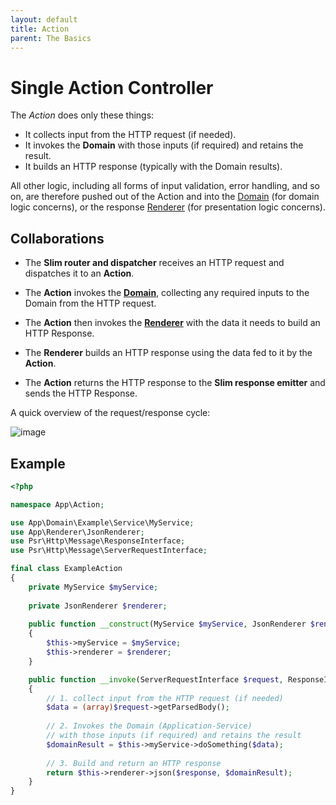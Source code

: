 ```yaml
---
layout: default
title: Action
parent: The Basics
---
```


# Single Action Controller

The *Action* does only these things:

* It collects input from the HTTP request (if needed).
* It invokes the **Domain** with those inputs (if required) and retains the result.
* It builds an HTTP response (typically with the Domain results).

All other logic, including all forms of input validation, error handling, and so on,
are therefore pushed out of the Action and into the [Domain](domain.md)
(for domain logic concerns), or the response [Renderer](renderers.md) 
(for presentation logic concerns).

## Collaborations

* The **Slim router and dispatcher** receives an HTTP request and dispatches it to an **Action**.

* The **Action** invokes the **[Domain](domain.md)**, collecting any required inputs to the 
Domain from the HTTP request.

* The **Action** then invokes the **[Renderer](renderers.md)** with the data 
it needs to build an HTTP Response.

* The **Renderer** builds an HTTP response using the data fed to it by the **Action**.

* The **Action** returns the HTTP response to the **Slim response emitter** and sends 
the HTTP Response.

A quick overview of the request/response cycle:

![image](https://user-images.githubusercontent.com/781074/169254509-109925c4-c34d-49d3-98a1-76ab463e2234.png)

## Example

```php
<?php

namespace App\Action;

use App\Domain\Example\Service\MyService;
use App\Renderer\JsonRenderer;
use Psr\Http\Message\ResponseInterface;
use Psr\Http\Message\ServerRequestInterface;

final class ExampleAction
{
    private MyService $myService;
    
    private JsonRenderer $renderer;
    
    public function __construct(MyService $myService, JsonRenderer $renderer)
    {
        $this->myService = $myService;
        $this->renderer = $renderer;
    }

    public function __invoke(ServerRequestInterface $request, ResponseInterface $response): ResponseInterface
    {
        // 1. collect input from the HTTP request (if needed)
        $data = (array)$request->getParsedBody();
        
        // 2. Invokes the Domain (Application-Service)
        // with those inputs (if required) and retains the result
        $domainResult = $this->myService->doSomething($data);
        
        // 3. Build and return an HTTP response
        return $this->renderer->json($response, $domainResult);
    }
}
```
